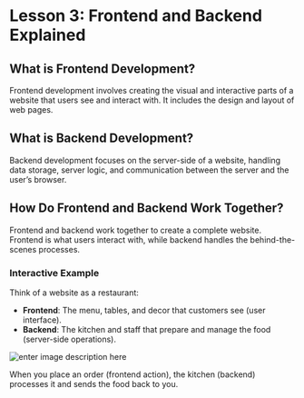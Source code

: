# **Lesson 3: Frontend and Backend Explained**

## **What is Frontend Development?**
Frontend development involves creating the visual and interactive parts of a website that users see and interact with. It includes the design and layout of web pages.

## **What is Backend Development?**
Backend development focuses on the server-side of a website, handling data storage, server logic, and communication between the server and the user’s browser.

## **How Do Frontend and Backend Work Together?**
Frontend and backend work together to create a complete website. Frontend is what users interact with, while backend handles the behind-the-scenes processes.

### **Interactive Example**

Think of a website as a restaurant:

-   **Frontend**: The menu, tables, and decor that customers see (user interface).
-   **Backend**: The kitchen and staff that prepare and manage the food (server-side operations).

![enter image description here](https://www.canva.com/design/DAGOSXuOB0g/EcaCcEwJHoyQSbjumDXgdQ/edit?utm_content=DAGOSXuOB0g&utm_campaign=designshare&utm_medium=link2&utm_source=sharebutton)

When you place an order (frontend action), the kitchen (backend) processes it and sends the food back to you.



<!--stackedit_data:
eyJoaXN0b3J5IjpbMTk4NTM0NDg1NCwtOTg0MTc3Mzg0XX0=
-->